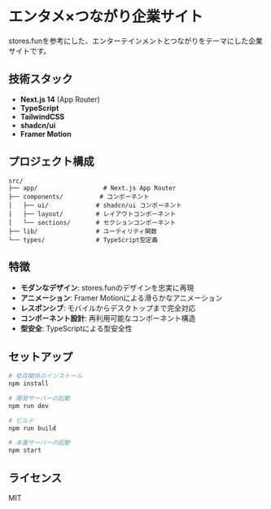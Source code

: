 # エンタメ×つながり企業サイト

stores.funを参考にした、エンターテインメントとつながりをテーマにした企業サイトです。

## 技術スタック

- **Next.js 14** (App Router)
- **TypeScript**
- **TailwindCSS**
- **shadcn/ui**
- **Framer Motion**

## プロジェクト構成

```
src/
├── app/                  # Next.js App Router
├── components/          # コンポーネント
│   ├── ui/             # shadcn/ui コンポーネント
│   ├── layout/         # レイアウトコンポーネント
│   └── sections/       # セクションコンポーネント
├── lib/                # ユーティリティ関数
└── types/              # TypeScript型定義
```

## 特徴

- **モダンなデザイン**: stores.funのデザインを忠実に再現
- **アニメーション**: Framer Motionによる滑らかなアニメーション
- **レスポンシブ**: モバイルからデスクトップまで完全対応
- **コンポーネント設計**: 再利用可能なコンポーネント構造
- **型安全**: TypeScriptによる型安全性

## セットアップ

```bash
# 依存関係のインストール
npm install

# 開発サーバーの起動
npm run dev

# ビルド
npm run build

# 本番サーバーの起動
npm start
```

## ライセンス

MIT